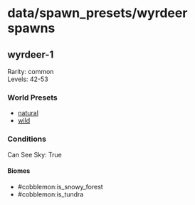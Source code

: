 # data/spawn_presets/wyrdeer spawns  
  
## wyrdeer-1  
Rarity: common  
Levels: 42-53  
  
### World Presets  
* [natural](data/spawn_data/natural.md)  
* [wild](data/spawn_data/wild.md)  
  
### Conditions  
Can See Sky: True  
  
#### Biomes  
  * #cobblemon:is_snowy_forest
  * #cobblemon:is_tundra
  
